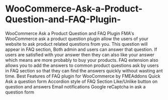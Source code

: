 # WooCommerce-Ask-a-Product-Question-and-FAQ-Plugin-
WooCommerce Ask a Product Question and FAQ Plugin  FMA's WooCommerce ask a product question plugin allow the users of your website to ask product related questions from you. This question will appear in FAQ section, Both admin and users can answer that question. If users are satisfied with your answer then they can also like your answer which means are more probably to buy your products. FAQ extension also allows you to add the answers to common product questions ask by users in FAQ section so that they can find the answers quickly without wasting ant time.  Best Features of FAQ plugin for WooCommerce by FMEAddons Quick Ask a question form Accordion style of FAQ Section Like/Unlike button on question and answers Email notifications Google reCaptcha in ask a question form 
